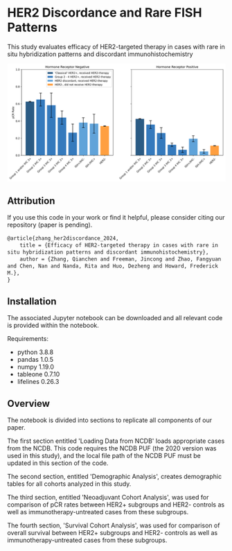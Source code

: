 # HER2 Discordance and Rare FISH Patterns
This study evaluates efficacy of HER2-targeted therapy in cases with rare in situ hybridization patterns and discordant immunohistochemistry

<img src="https://github.com/fmhoward/HER2Discordance/blob/main/her2_subgroups_pcr.png?raw=true" width="800">

## Attribution
If you use this code in your work or find it helpful, please consider citing our repository (paper is pending).
```
@article{zhang_her2discordance_2024,
	title = {Efficacy of HER2-targeted therapy in cases with rare in situ hybridization patterns and discordant immunohistochemistry},
	author = {Zhang, Qianchen and Freeman, Jincong and Zhao, Fangyuan and Chen, Nan and Nanda, Rita and Huo, Dezheng and Howard, Frederick M.},
}
```

## Installation
The associated Jupyter notebook can be downloaded and all relevant code is provided within the notebook.

Requirements:
* python 3.8.8
* pandas 1.0.5
* numpy 1.19.0
* tableone 0.7.10
* lifelines 0.26.3

## Overview
The notebook is divided into sections to replicate all components of our paper.

The first section entitled 'Loading Data from NCDB' loads appropriate cases from the NCDB. This code requires the NCDB PUF (the 2020 version was used in this study), and the local file path of the NCDB PUF must be updated in this section of the code.  

The second section, entitled 'Demographic Analysis', creates demographic tables for all cohorts analyzed in this study.

The third section, entitled 'Neoadjuvant Cohort Analysis', was used for comparison of pCR rates between HER2+ subgroups and HER2- controls as well as immunotherapy-untreated cases from these subgroups.

The fourth section, 'Survival Cohort Analysis', was used for comparison of overall survival between HER2+ subgroups and HER2- controls as well as immunotherapy-untreated cases from these subgroups.
